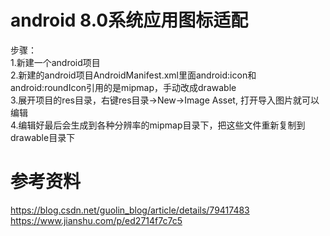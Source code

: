 # android 8.0系统应用图标适配
步骤：  
1.新建一个android项目  
2.新建的android项目AndroidManifest.xml里面android:icon和android:roundIcon引用的是mipmap，手动改成drawable  
3.展开项目的res目录，右键res目录->New->Image Asset,  打开导入图片就可以编辑  
4.编辑好最后会生成到各种分辨率的mipmap目录下，把这些文件重新复制到drawable目录下  

# 参考资料  
https://blog.csdn.net/guolin_blog/article/details/79417483  
https://www.jianshu.com/p/ed2714f7c7c5  



